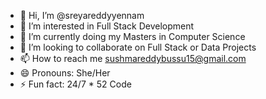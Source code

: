 - 👋 Hi, I’m @sreyareddyyennam
- 👀 I’m interested in Full Stack Development
- 🌱 I’m currently doing my Masters in Computer Science
- 💞️ I’m looking to collaborate on Full Stack or Data Projects
- 📫 How to reach me sushmareddybussu15@gmail.com
- 😄 Pronouns: She/Her
- ⚡ Fun fact: 24/7 * 52 Code
<!---
sreyareddyyennam/sreyareddyyennam is a ✨ special ✨ repository because its `README.md` (this file) appears on your GitHub profile.
You can click the Preview link to take a look at your changes.
--->
